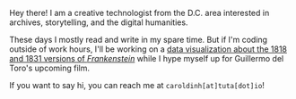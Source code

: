 <!--
**cyborg48/cyborg48** is a ✨ _special_ ✨ repository because its `README.md` (this file) appears on your GitHub profile.

Here are some ideas to get you started:

- 🔭 I’m currently working on ...
- 🌱 I’m currently learning ...
- 👯 I’m looking to collaborate on ...
- 🤔 I’m looking for help with ...
- 💬 Ask me about ...
- 📫 How to reach me: ...
- 😄 Pronouns: ...
- ⚡ Fun fact: ...
-->

Hey there! I am a creative technologist from the D.C. area interested in archives, storytelling, and the digital humanities.   

These days I mostly read and write in my spare time. But if I'm coding outside of work hours, I'll be working on a [data visualization about the 1818 and 1831 versions of *Frankenstein*](https://github.com/caroldinh/frankenstein-diff) while I hype myself up for Guillermo del Toro's upcoming film.  

If you want to say hi, you can reach me at `caroldinh[at]tuta[dot]io`!
